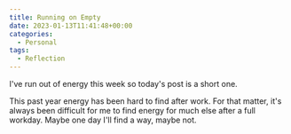 ```yaml
---
title: Running on Empty
date: 2023-01-13T11:41:48+00:00
categories:
  - Personal
tags:
  - Reflection
---
```


I've run out of energy this week so today's post is a short one.

This past year energy has been hard to find after work. For that matter, it's always been difficult for me to find energy for much else after a full workday. Maybe one day I'll find a way, maybe not.